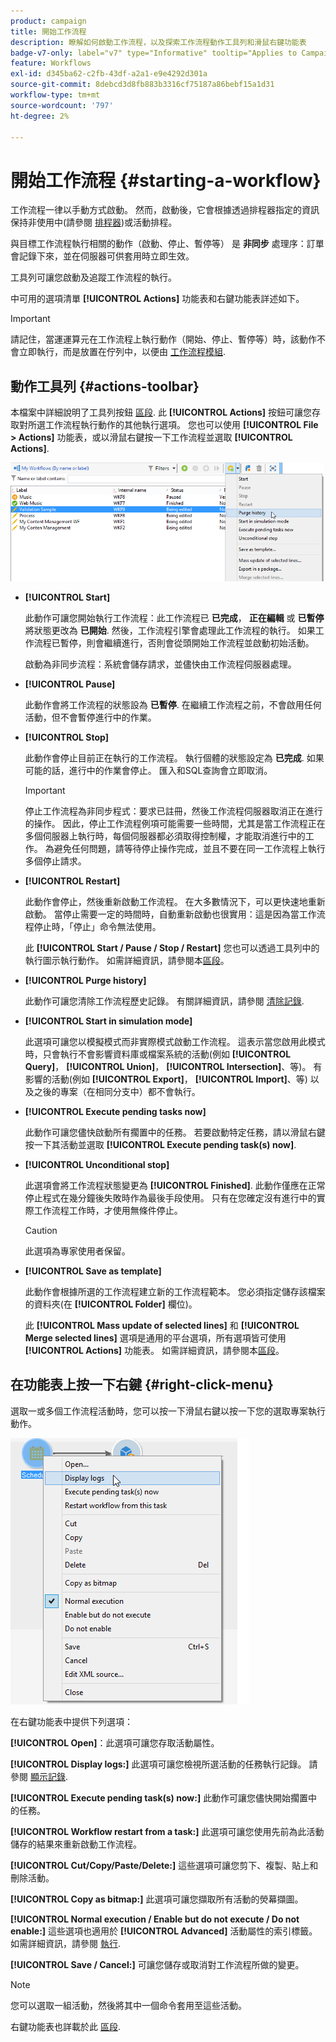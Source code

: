 ```yaml
---
product: campaign
title: 開始工作流程
description: 瞭解如何啟動工作流程，以及探索工作流程動作工具列和滑鼠右鍵功能表
badge-v7-only: label="v7" type="Informative" tooltip="Applies to Campaign Classic v7 only"
feature: Workflows
exl-id: d345ba62-c2fb-43df-a2a1-e9e4292d301a
source-git-commit: 8debcd3d8fb883b3316cf75187a86bebf15a1d31
workflow-type: tm+mt
source-wordcount: '797'
ht-degree: 2%

---
```


# 開始工作流程 {#starting-a-workflow}



工作流程一律以手動方式啟動。 然而，啟動後，它會根據透過排程器指定的資訊保持非使用中(請參閱 [排程器](scheduler.md))或活動排程。

與目標工作流程執行相關的動作（啟動、停止、暫停等） 是 **非同步** 處理序：訂單會記錄下來，並在伺服器可供套用時立即生效。

工具列可讓您啟動及追蹤工作流程的執行。

中可用的選項清單 **[!UICONTROL Actions]** 功能表和右鍵功能表詳述如下。

>[!IMPORTANT]
>
>請記住，當運運算元在工作流程上執行動作（開始、停止、暫停等）時，該動作不會立即執行，而是放置在佇列中，以便由 [工作流程模組](architecture.md).

## 動作工具列 {#actions-toolbar}

本檔案中詳細說明了工具列按鈕 [區段](../../campaign/using/marketing-campaign-deliveries.md#building-the-main-target-in-a-workflow). 此 **[!UICONTROL Actions]** 按鈕可讓您存取對所選工作流程執行動作的其他執行選項。 您也可以使用 **[!UICONTROL File > Actions]** 功能表，或以滑鼠右鍵按一下工作流程並選取 **[!UICONTROL Actions]**.

![](assets/purge_historique.png)

* **[!UICONTROL Start]**

   此動作可讓您開始執行工作流程：此工作流程已 **已完成**， **正在編輯** 或 **已暫停** 將狀態更改為 **已開始**. 然後，工作流程引擎會處理此工作流程的執行。 如果工作流程已暫停，則會繼續進行，否則會從頭開始工作流程並啟動初始活動。

   啟動為非同步流程：系統會儲存請求，並儘快由工作流程伺服器處理。

* **[!UICONTROL Pause]**

   此動作會將工作流程的狀態設為 **已暫停**. 在繼續工作流程之前，不會啟用任何活動，但不會暫停進行中的作業。

* **[!UICONTROL Stop]**

   此動作會停止目前正在執行的工作流程。 執行個體的狀態設定為 **已完成**. 如果可能的話，進行中的作業會停止。 匯入和SQL查詢會立即取消。

   >[!IMPORTANT]
   >
   >停止工作流程為非同步程式：要求已註冊，然後工作流程伺服器取消正在進行的操作。 因此，停止工作流程例項可能需要一些時間，尤其是當工作流程正在多個伺服器上執行時，每個伺服器都必須取得控制權，才能取消進行中的工作。 為避免任何問題，請等待停止操作完成，並且不要在同一工作流程上執行多個停止請求。

* **[!UICONTROL Restart]**

   此動作會停止，然後重新啟動工作流程。 在大多數情況下，可以更快速地重新啟動。 當停止需要一定的時間時，自動重新啟動也很實用：這是因為當工作流程停止時，「停止」命令無法使用。

   此 **[!UICONTROL Start / Pause / Stop / Restart]** 您也可以透過工具列中的執行圖示執行動作。 如需詳細資訊，請參閱本[區段](../../campaign/using/marketing-campaign-deliveries.md#creating-a-targeting-workflow)。

* **[!UICONTROL Purge history]**

   此動作可讓您清除工作流程歷史記錄。 有關詳細資訊，請參閱 [清除記錄](monitoring-workflow-execution.md#purging-the-logs).

* **[!UICONTROL Start in simulation mode]**

   此選項可讓您以模擬模式而非實際模式啟動工作流程。 這表示當您啟用此模式時，只會執行不會影響資料庫或檔案系統的活動(例如 **[!UICONTROL Query]**， **[!UICONTROL Union]**， **[!UICONTROL Intersection]**、等)。 有影響的活動(例如 **[!UICONTROL Export]**， **[!UICONTROL Import]**、等) 以及之後的專案（在相同分支中）都不會執行。

* **[!UICONTROL Execute pending tasks now]**

   此動作可讓您儘快啟動所有擱置中的任務。 若要啟動特定任務，請以滑鼠右鍵按一下其活動並選取 **[!UICONTROL Execute pending task(s) now]**.

* **[!UICONTROL Unconditional stop]**

   此選項會將工作流程狀態變更為 **[!UICONTROL Finished]**. 此動作僅應在正常停止程式在幾分鐘後失敗時作為最後手段使用。 只有在您確定沒有進行中的實際工作流程工作時，才使用無條件停止。

   >[!CAUTION]
   >
   >此選項為專家使用者保留。

* **[!UICONTROL Save as template]**

   此動作會根據所選的工作流程建立新的工作流程範本。 您必須指定儲存該檔案的資料夾(在 **[!UICONTROL Folder]** 欄位)。

   此 **[!UICONTROL Mass update of selected lines]** 和 **[!UICONTROL Merge selected lines]** 選項是通用的平台選項，所有選項皆可使用 **[!UICONTROL Actions]** 功能表。 如需詳細資訊，請參閱本[區段](../../platform/using/updating-data.md)。

## 在功能表上按一下右鍵 {#right-click-menu}

選取一或多個工作流程活動時，您可以按一下滑鼠右鍵以按一下您的選取專案執行動作。

![](assets/contextual_menu.png)

在右鍵功能表中提供下列選項：

**[!UICONTROL Open]**：此選項可讓您存取活動屬性。

**[!UICONTROL Display logs:]** 此選項可讓您檢視所選活動的任務執行記錄。 請參閱 [顯示記錄](monitoring-workflow-execution.md#displaying-logs).

**[!UICONTROL Execute pending task(s) now:]** 此動作可讓您儘快開始擱置中的任務。

**[!UICONTROL Workflow restart from a task:]** 此選項可讓您使用先前為此活動儲存的結果來重新啟動工作流程。

**[!UICONTROL Cut/Copy/Paste/Delete:]** 這些選項可讓您剪下、複製、貼上和刪除活動。

**[!UICONTROL Copy as bitmap:]** 此選項可讓您擷取所有活動的熒幕擷圖。

**[!UICONTROL Normal execution / Enable but do not execute / Do not enable:]** 這些選項也適用於 **[!UICONTROL Advanced]** 活動屬性的索引標籤。 如需詳細資訊，請參閱 [執行](advanced-parameters.md#execution).

**[!UICONTROL Save / Cancel:]** 可讓您儲存或取消對工作流程所做的變更。

>[!NOTE]
>
>您可以選取一組活動，然後將其中一個命令套用至這些活動。

右鍵功能表也詳載於此 [區段](../../campaign/using/marketing-campaign-deliveries.md#executing-a-workflow).
